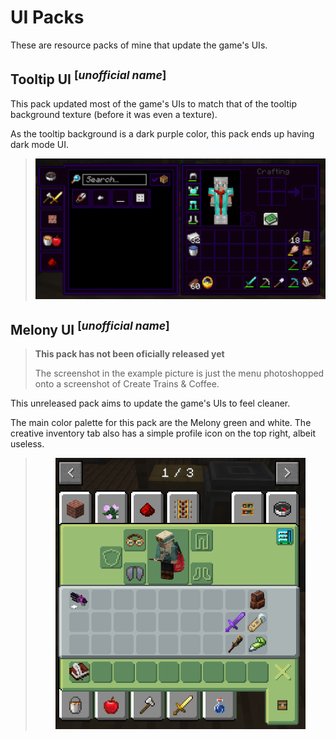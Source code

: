 # UI Packs
These are resource packs of mine that update the game's UIs.

## Tooltip UI <sup>[*unofficial name*]</sup>
This pack updated most of the game's UIs to match that of the tooltip background texture (before it was even a texture).

As the tooltip background is a dark purple color, this pack ends up having dark mode UI. 

> <center> <img src="Screenshots/tooltip_ui_example.png" width=500> </center>

## Melony UI <sup>[*unofficial name*]</sup>
> **This pack has not been oficially released yet**
>
> The screenshot in the example picture is just the menu photoshopped onto a screenshot of Create Trains & Coffee. 

This unreleased pack aims to update the game's UIs to feel cleaner.

The main color palette for this pack are the Melony green and white. The creative inventory tab also has a simple profile icon on the top right, albeit useless.

> <center> <img src="Screenshots/melony_ui_example.png" width=400> </center>